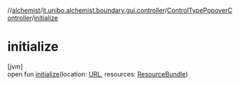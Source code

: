 //[alchemist](../../../index.md)/[it.unibo.alchemist.boundary.gui.controller](../index.md)/[ControlTypePopoverController](index.md)/[initialize](initialize.md)

# initialize

[jvm]\
open fun [initialize](initialize.md)(location: [URL](https://docs.oracle.com/javase/8/docs/api/java/net/URL.html), resources: [ResourceBundle](https://docs.oracle.com/javase/8/docs/api/java/util/ResourceBundle.html))
